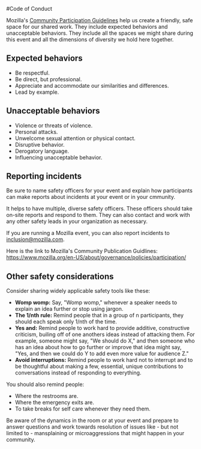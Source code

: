 #Code of Conduct

Mozilla's [Community Participation Guidelines](https://www.mozilla.org/en-US/about/governance/policies/participation/) help us create a friendly, safe space for our shared work. They include expected behaviors and unacceptable behaviors. They include all the spaces we might share during this event and all the dimensions of diversity we hold here together.

## Expected behaviors

- Be respectful.
- Be direct, but professional.
- Appreciate and accommodate our similarities and differences.
- Lead by example.

## Unacceptable behaviors

- Violence or threats of violence.
- Personal attacks.
- Unwelcome sexual attention or physical contact.
- Disruptive behavior.
- Derogatory language.
- Influencing unacceptable behavior.

## Reporting incidents

Be sure to name safety officers for your event and explain how participants can make reports about incidents at your event or in your cmmunity. 

It helps to have multiple, diverse safety officers. These officers should take on-site reports and respond to them. They can also contact and work with any other safety leads in your organization as necessary.

If you are running a Mozilla event, you can also report incidents to inclusion@mozilla.com. 

Here is the link to Mozilla's Community Publication Guidlines: https://www.mozilla.org/en-US/about/governance/policies/participation/

## Other safety considerations

Consider sharing widely applicable safety tools like these:

- **Womp womp:** Say, "Womp womp," whenever a speaker needs to explain an idea further or stop using jargon.
- **The 1/nth rule:** Remind people that in a group of n participants, they should each speak only 1/nth of the time.
- **Yes and:** Remind people to work hard to provide additive, constructive criticism, builing off of one anothers ideas instead of attacking them. For example, someone might say, "We should do X," and then someone who has an idea about how to go further or improve that idea might say, "Yes, and then we could do Y to add even more value for audience Z."
- **Avoid interruptions:** Remind people to work hard not to interrupt and to be thoughtful about making a few, essential, unique contributions to conversations instead of responding to everything.

You should also remind people:

- Where the restrooms are.
- Where the emergency exits are.
- To take breaks for self care whenever they need them.

Be aware of the dynamics in the room or at your event and prepare to answer questions and work towards resolution of issues like - but not limited to - mansplaining or microaggressions that might happen in your community.